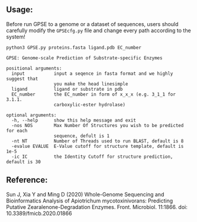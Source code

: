 ## Usage:  
Before run GPSE to a genome or a dataset of sequences, users should carefully modify the `GPSEcfg.py` file and change every path according to the system!  
```
python3 GPSE.py proteins.fasta ligand.pdb EC_number

GPSE: Genome-scale Prediction of Substrate-specific Enzymes

positional arguments:
  input           input a seqence in fasta format and we highly suggest that
                  you make the head linesimple
  ligand          ligand or substrate in pdb
  EC_number       the EC_number in form of x_x_x (e.g. 3_1_1 for 3.1.1.
                  carboxylic-ester hydrolase)

optional arguments:
  -h, --help      show this help message and exit
  -nos NOS        Max Number Of Structures you wish to be predicted for each
                  sequence, defult is 1
  -nt NT          Number of Threads used to run BLAST, default is 8
  -evalue EVALUE  E-Value cutoff for structure template, default is 1e-5
  -ic IC          the Identity Cutoff for structure prediction, default is 30
```
## Reference:  
Sun J, Xia Y and Ming D (2020) Whole-Genome Sequencing and Bioinformatics Analysis of Apiotrichum mycotoxinivorans: Predicting Putative Zearalenone-Degradation Enzymes. Front. Microbiol. 11:1866. doi: 10.3389/fmicb.2020.01866

